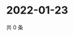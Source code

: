 # 2022-01-23

共 0 条

<!-- BEGIN WEIBO -->
<!-- 最后更新时间 Sun Jan 23 2022 10:27:22 GMT+0800 (China Standard Time) -->

<!-- END WEIBO -->
